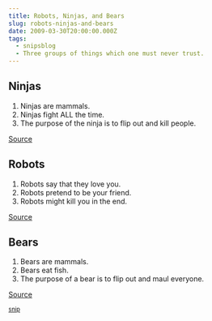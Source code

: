 ```yaml
---
title: Robots, Ninjas, and Bears
slug: robots-ninjas-and-bears
date: 2009-03-30T20:00:00.000Z
tags:
  - snipsblog
  - Three groups of things which one must never trust.
---
```

## Ninjas

1. Ninjas are mammals.
2. Ninjas fight ALL the time.
3. The purpose of the ninja is to flip out and kill people.

<a href="http://realultimatepower.net">Source</a>

## Robots

1. Robots say that they love you.
2. Robots pretend to be your friend.
3. Robots might kill you in the end.

<a href="http://www.youtube.com/watch?v=tb2Pzl1U0sY">Source</a>

## Bears

1. Bears are mammals.
2. Bears eat fish.
3. The purpose of a bear is to flip out and maul everyone.

<a href="http://www.youtube.com/watch?v=YtmmefcJbMc">Source</a>

<small>[snip](https://github.com/isaacs/snips)</small>

